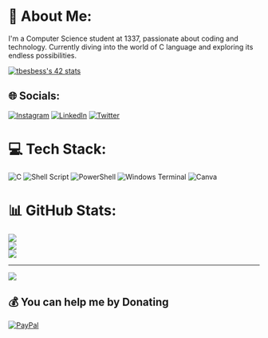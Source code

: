 # 💫 About Me:
I'm a Computer Science student at 1337, passionate about coding and technology.
Currently diving into the world of C language and exploring its endless possibilities.

<a href="https://github.com/oakoudad/badge42"><img src="https://badge.mediaplus.ma/greenbinary/tbesbess" alt="tbesbess's 42 stats" /></a>

## 🌐 Socials:
[![Instagram](https://img.shields.io/badge/Instagram-%23E4405F.svg?logo=Instagram&logoColor=white)](https://instagram.com/th_bs_) [![LinkedIn](https://img.shields.io/badge/LinkedIn-%230077B5.svg?logo=linkedin&logoColor=white)](https://linkedin.com/in/tahabesbess) [![Twitter](https://img.shields.io/badge/Twitter-%231DA1F2.svg?logo=Twitter&logoColor=white)](https://twitter.com/@TFlecca) 

# 💻 Tech Stack:
![C](https://img.shields.io/badge/c-%2300599C.svg?style=for-the-badge&logo=c&logoColor=white) ![Shell Script](https://img.shields.io/badge/shell_script-%23121011.svg?style=for-the-badge&logo=gnu-bash&logoColor=white) ![PowerShell](https://img.shields.io/badge/PowerShell-%235391FE.svg?style=for-the-badge&logo=powershell&logoColor=white) ![Windows Terminal](https://img.shields.io/badge/Windows%20Terminal-%234D4D4D.svg?style=for-the-badge&logo=windows-terminal&logoColor=white) ![Canva](https://img.shields.io/badge/Canva-%2300C4CC.svg?style=for-the-badge&logo=Canva&logoColor=white)
# 📊 GitHub Stats:
![](https://github-readme-stats.vercel.app/api?username=teddy-45&theme=dark&hide_border=false&include_all_commits=false&count_private=false)<br/>
![](https://github-readme-streak-stats.herokuapp.com/?user=teddy-45&theme=dark&hide_border=false)<br/>
![](https://github-readme-stats.vercel.app/api/top-langs/?username=teddy-45&theme=dark&hide_border=false&include_all_commits=false&count_private=false&layout=compact)

---
[![](https://visitcount.itsvg.in/api?id=teddy-45&icon=0&color=0)](https://visitcount.itsvg.in)

  ## 💰 You can help me by Donating
  [![PayPal](https://img.shields.io/badge/PayPal-00457C?style=for-the-badge&logo=paypal&logoColor=white)](https://paypal.me/paypal.me/teddy459) 

  
<!-- Proudly created with GPRM ( https://gprm.itsvg.in ) -->
